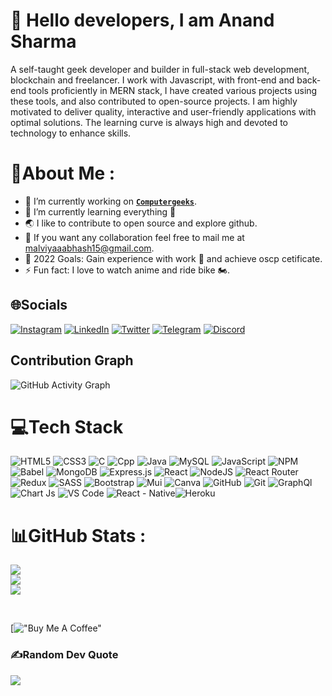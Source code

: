 # 👋 Hello <b>developers</b>, I am <b>Anand Sharma</b>

A self-taught geek developer and builder in full-stack web development, blockchain and freelancer. I work with Javascript, with front-end and back-end tools proficiently in MERN stack, I have created various projects using these tools, and also contributed to open-source projects. I am highly motivated to deliver quality, interactive and user-friendly applications with optimal solutions. The learning curve is always high and devoted to technology to enhance skills.

# 💫About Me :

- 🔭 I’m currently working on [**`Computergeeks`**](https://github.com/aamware/Weddingduniya).
- 🌱 I’m currently learning everything 🤣
- 🌏 I like to contribute to open source and explore github.
- 🤝 If you want any collaboration feel free to mail me at malviyaaabhash15@gmail.com.
- 🥅 2022 Goals: Gain experience with work 💸 and achieve oscp cetificate.
- ⚡ Fun fact: I love to watch anime and ride bike 🏍️.

## 🌐Socials

[![Instagram](https://img.shields.io/badge/Instagram-%23E4405F.svg?logo=Instagram&logoColor=white)](https://www.instagram.com/adware_malware/) [![LinkedIn](https://img.shields.io/badge/LinkedIn-%230077B5.svg?logo=linkedin&logoColor=white)](https://www.linkedin.com/in/aabhash-malviya/) [![Twitter](https://img.shields.io/badge/Twitter-%231DA1F2.svg?logo=Twitter&logoColor=white)](https://twitter.com/aabhash_malviya) [![Telegram](https://img.shields.io/badge/Telegram-2CA5E0.svg?logo=Telegram&logoColor=white)](https://t.me/adware_malware) [![Discord](https://img.shields.io/badge/Discord-%237289DA.svg?logo=Discord&logoColor=white)](https://discordapp.com/users/707131580782608386)

## Contribution Graph
![GitHub Activity Graph](https://activity-graph.herokuapp.com/graph?username=aabhashzzz1&bg_color=000000&color=82ADC4&line=A5C4D4&hide_border=true)


# 💻Tech Stack
![HTML5](https://img.shields.io/badge/HTML5-E34F26?style=for-the-badge&logo=html5&logoColor=white) ![CSS3](https://img.shields.io/badge/CSS3-1572B6?style=for-the-badge&logo=css3&logoColor=white) ![C](https://img.shields.io/badge/C-00599C?style=for-the-badge&logo=c&logoColor=white) ![Cpp](https://img.shields.io/badge/C%2B%2B-00599C?style=for-the-badge&logo=c%2B%2B&logoColor=white) ![Java](https://img.shields.io/badge/Java-ED8B00?style=for-the-badge&logo=java&logoColor=white) ![MySQL](https://img.shields.io/badge/mysql-%2300f.svg?style=for-the-badge&logo=mysql&logoColor=white) ![JavaScript](https://img.shields.io/badge/JavaScript-323330?style=for-the-badge&logo=javascript&logoColor=F7DF1E) ![NPM](https://img.shields.io/badge/npm-CB3837?style=for-the-badge&logo=npm&logoColor=white) ![Babel](https://img.shields.io/badge/Babel-F9DC3E?style=for-the-badge&logo=babel&logoColor=white) ![MongoDB](https://img.shields.io/badge/MongoDB-%234ea94b.svg?style=for-the-badge&logo=mongodb&logoColor=white) ![Express.js](https://img.shields.io/badge/Express.js-000000?style=for-the-badge&logo=express&logoColor=white) ![React](https://img.shields.io/badge/React-20232A?style=for-the-badge&logo=react&logoColor=61DAFB) ![NodeJS](https://img.shields.io/badge/Node.js-339933?style=for-the-badge&logo=nodedotjs&logoColor=white) ![React Router](https://img.shields.io/badge/React_Router-CA4245?style=for-the-badge&logo=react-router&logoColor=white) ![Redux](https://img.shields.io/badge/redux-%23593d88.svg?style=for-the-badge&logo=redux&logoColor=white) ![SASS](https://img.shields.io/badge/SASS-hotpink.svg?style=for-the-badge&logo=SASS&logoColor=white) ![Bootstrap](https://img.shields.io/badge/Bootstrap-563D7C?style=for-the-badge&logo=bootstrap&logoColor=white) ![Mui](https://img.shields.io/badge/Material%20UI-007FFF?style=for-the-badge&logo=mui&logoColor=white) ![Canva](https://img.shields.io/badge/Canva-%2300C4CC.svg?style=for-the-badge&logo=Canva&logoColor=white) ![GitHub](https://img.shields.io/badge/GitHub-100000?style=for-the-badge&logo=github&logoColor=white) ![Git](https://img.shields.io/badge/GIT-E44C30?style=for-the-badge&logo=git&logoColor=white) ![GraphQl](https://img.shields.io/badge/GraphQl-E10098?style=for-the-badge&logo=graphql&logoColor=white) ![Chart Js](https://img.shields.io/badge/Chart.js-FF6384?style=for-the-badge&logo=chartdotjs&logoColor=white) ![VS Code](https://img.shields.io/badge/Visual_Studio_Code-0078D4?style=for-the-badge&logo=visual%20studio%20code&logoColor=white) ![React - Native](https://img.shields.io/badge/React_Native-20232A?style=for-the-badge&logo=react&logoColor=61DAFB)![Heroku](https://img.shields.io/badge/Heroku-430098?style=for-the-badge&logo=heroku&logoColor=white)  
# 📊GitHub Stats :
![](https://github-readme-stats.vercel.app/api?username=aabhashzzz1&show_icons=true&include_all_commits=false&count_private=true&title_color=82ADC4&icon_color=A5C4D4&bg_color=000000&text_color=ffffff&hide_border=true)<br/>
![](https://github-readme-streak-stats.herokuapp.com/?user=aabhashzzz1&background=000000&stroke=CDA5D4&ring=CDA5D4&currStreakNum=82ADC4&sideNums=ADD4A5&currStreakLabel=A5C4D4&sideLabels=A5C4D4&dates=EBAD8D)<br/>
![](https://github-readme-stats.vercel.app/api/top-langs/?username=aabhashzzz1&include_all_commits=false&count_private=true&layout=compact&title_color=82ADC4&icon_color=A5C4D4&bg_color=000000&text_color=ffffff&hide_border=true)

<br/>

[!["Buy Me A Coffee"]((https://img.shields.io/badge/Buy_Me_A_Coffee-000000?style=for-the-badge&logo=buy-me-a-coffee&logoColor=A5C4D4)](https://www.buymeacoffee.com/anandsharm))


### ✍️Random Dev Quote
![](https://quotes-github-readme.vercel.app/api?type=horizontal&theme=dark)
